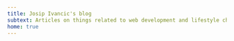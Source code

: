 ```yaml
---
title: Josip Ivancic's blog
subtext: Articles on things related to web development and lifestyle choices
home: true
---
```


<script setup>
import AppHome from '@/components/AppHome.vue'
</script>

<AppHome />
